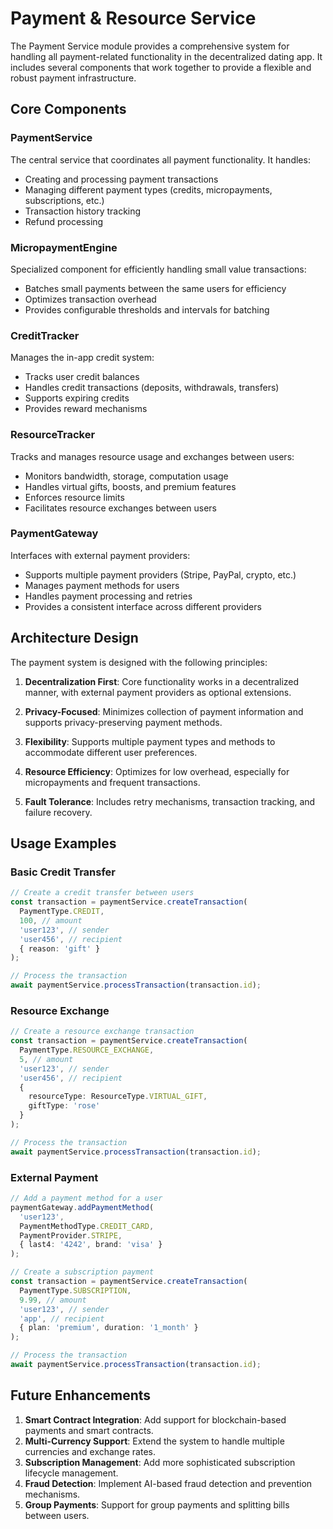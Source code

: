 # Payment & Resource Service

The Payment Service module provides a comprehensive system for handling all payment-related functionality in the decentralized dating app. It includes several components that work together to provide a flexible and robust payment infrastructure.

## Core Components

### PaymentService

The central service that coordinates all payment functionality. It handles:
- Creating and processing payment transactions
- Managing different payment types (credits, micropayments, subscriptions, etc.)
- Transaction history tracking
- Refund processing

### MicropaymentEngine

Specialized component for efficiently handling small value transactions:
- Batches small payments between the same users for efficiency
- Optimizes transaction overhead
- Provides configurable thresholds and intervals for batching

### CreditTracker

Manages the in-app credit system:
- Tracks user credit balances
- Handles credit transactions (deposits, withdrawals, transfers)
- Supports expiring credits
- Provides reward mechanisms

### ResourceTracker

Tracks and manages resource usage and exchanges between users:
- Monitors bandwidth, storage, computation usage
- Handles virtual gifts, boosts, and premium features
- Enforces resource limits
- Facilitates resource exchanges between users

### PaymentGateway

Interfaces with external payment providers:
- Supports multiple payment providers (Stripe, PayPal, crypto, etc.)
- Manages payment methods for users
- Handles payment processing and retries
- Provides a consistent interface across different providers

## Architecture Design

The payment system is designed with the following principles:

1. **Decentralization First**: Core functionality works in a decentralized manner, with external payment providers as optional extensions.

2. **Privacy-Focused**: Minimizes collection of payment information and supports privacy-preserving payment methods.

3. **Flexibility**: Supports multiple payment types and methods to accommodate different user preferences.

4. **Resource Efficiency**: Optimizes for low overhead, especially for micropayments and frequent transactions.

5. **Fault Tolerance**: Includes retry mechanisms, transaction tracking, and failure recovery.

## Usage Examples

### Basic Credit Transfer

```typescript
// Create a credit transfer between users
const transaction = paymentService.createTransaction(
  PaymentType.CREDIT,
  100, // amount
  'user123', // sender
  'user456', // recipient
  { reason: 'gift' }
);

// Process the transaction
await paymentService.processTransaction(transaction.id);
```

### Resource Exchange

```typescript
// Create a resource exchange transaction
const transaction = paymentService.createTransaction(
  PaymentType.RESOURCE_EXCHANGE,
  5, // amount
  'user123', // sender
  'user456', // recipient
  { 
    resourceType: ResourceType.VIRTUAL_GIFT,
    giftType: 'rose'
  }
);

// Process the transaction
await paymentService.processTransaction(transaction.id);
```

### External Payment

```typescript
// Add a payment method for a user
paymentGateway.addPaymentMethod(
  'user123',
  PaymentMethodType.CREDIT_CARD,
  PaymentProvider.STRIPE,
  { last4: '4242', brand: 'visa' }
);

// Create a subscription payment
const transaction = paymentService.createTransaction(
  PaymentType.SUBSCRIPTION,
  9.99, // amount
  'user123', // sender
  'app', // recipient
  { plan: 'premium', duration: '1_month' }
);

// Process the transaction
await paymentService.processTransaction(transaction.id);
```

## Future Enhancements

1. **Smart Contract Integration**: Add support for blockchain-based payments and smart contracts.
2. **Multi-Currency Support**: Extend the system to handle multiple currencies and exchange rates.
3. **Subscription Management**: Add more sophisticated subscription lifecycle management.
4. **Fraud Detection**: Implement AI-based fraud detection and prevention mechanisms.
5. **Group Payments**: Support for group payments and splitting bills between users.